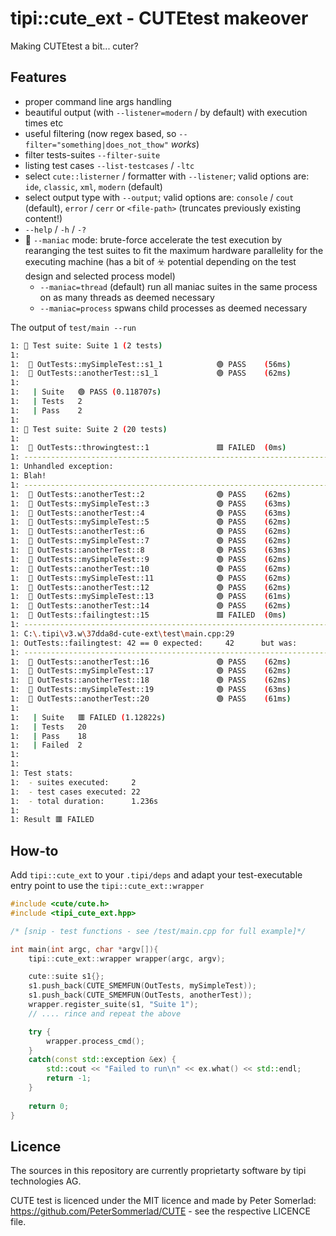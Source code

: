 tipi::cute_ext - CUTEtest makeover
==================================

Making CUTEtest a bit... cuter?

Features
--------

- proper command line args handling
- beautiful output (with `--listener=modern` / by default) with execution times etc
- useful filtering (now regex based, so `--filter="something|does_not_thow"` *works*) 
- filter tests-suites `--filter-suite`
- listing test cases `--list-testcases` / `-ltc`
- select `cute::listerner` / formatter with `--listener`; valid options are: `ide`, `classic`, `xml`, `modern` (default)
- select output type with `--output`; valid options are: `console` / `cout` (default), `error` / `cerr` or `<file-path>` (truncates previously existing content!)
- `--help` / `-h` / `-?`
- 🚀 `--maniac` mode: brute-force accelerate the test execution by rearanging the test suites to fit the maximum hardware parallelity for the executing machine (has a bit of ☣️ potential depending on the test design and selected process model)
    - `--maniac=thread` (default) run all maniac suites in the same process on as many threads as deemed necessary
    - `--maniac=process` spwans child processes as deemed necessary

The output of `test/main --run`

```bash
1: 🧫 Test suite: Suite 1 (2 tests)
1:
1:  🧪 OutTests::mySimpleTest::s1_1            🟢 PASS    (56ms)
1:  🧪 OutTests::anotherTest::s1_1             🟢 PASS    (62ms)
1:
1:   | Suite   🟢 PASS (0.118707s)
1:   | Tests   2
1:   | Pass    2
1:
1: 🧫 Test suite: Suite 2 (20 tests)
1:
1:  🧪 OutTests::throwingtest::1               🟥 FAILED  (0ms)
1: -------------------------------------------------------------------------------
1: Unhandled exception:
1: Blah!
1: -------------------------------------------------------------------------------
1:  🧪 OutTests::anotherTest::2                🟢 PASS    (62ms)
1:  🧪 OutTests::mySimpleTest::3               🟢 PASS    (63ms)
1:  🧪 OutTests::anotherTest::4                🟢 PASS    (63ms)
1:  🧪 OutTests::mySimpleTest::5               🟢 PASS    (62ms)
1:  🧪 OutTests::anotherTest::6                🟢 PASS    (62ms)
1:  🧪 OutTests::mySimpleTest::7               🟢 PASS    (62ms)
1:  🧪 OutTests::anotherTest::8                🟢 PASS    (63ms)
1:  🧪 OutTests::mySimpleTest::9               🟢 PASS    (62ms)
1:  🧪 OutTests::anotherTest::10               🟢 PASS    (62ms)
1:  🧪 OutTests::mySimpleTest::11              🟢 PASS    (62ms)
1:  🧪 OutTests::anotherTest::12               🟢 PASS    (62ms)
1:  🧪 OutTests::mySimpleTest::13              🟢 PASS    (61ms)
1:  🧪 OutTests::anotherTest::14               🟢 PASS    (62ms)
1:  🧪 OutTests::failingtest::15               🟥 FAILED  (0ms)
1: -------------------------------------------------------------------------------
1: C:\.tipi\v3.w\37dda8d-cute-ext\test\main.cpp:29
1: OutTests::failingtest: 42 == 0 expected:     42      but was:        0
1: -------------------------------------------------------------------------------
1:  🧪 OutTests::anotherTest::16               🟢 PASS    (62ms)
1:  🧪 OutTests::mySimpleTest::17              🟢 PASS    (62ms)
1:  🧪 OutTests::anotherTest::18               🟢 PASS    (62ms)
1:  🧪 OutTests::mySimpleTest::19              🟢 PASS    (63ms)
1:  🧪 OutTests::anotherTest::20               🟢 PASS    (61ms)
1:
1:   | Suite   🟥 FAILED (1.12822s)
1:   | Tests   20
1:   | Pass    18
1:   | Failed  2
1:
1:
1: Test stats:
1:  - suites executed:     2
1:  - test cases executed: 22
1:  - total duration:      1.236s
1:
1: Result 🟥 FAILED
```

How-to
------

Add `tipi::cute_ext` to your `.tipi/deps` and adapt your test-executable entry point to use the `tipi::cute_ext::wrapper`

```cpp
#include <cute/cute.h>
#include <tipi_cute_ext.hpp>

/* [snip - test functions - see /test/main.cpp for full example]*/

int main(int argc, char *argv[]){
	tipi::cute_ext::wrapper wrapper(argc, argv);

    cute::suite s1{};
    s1.push_back(CUTE_SMEMFUN(OutTests, mySimpleTest));
    s1.push_back(CUTE_SMEMFUN(OutTests, anotherTest));
    wrapper.register_suite(s1, "Suite 1");
    // .... rince and repeat the above

    try {
        wrapper.process_cmd();
    }
    catch(const std::exception &ex) {
        std::cout << "Failed to run\n" << ex.what() << std::endl;
        return -1;
    }
    
    return 0;
}
```

Licence
-------

The sources in this repository are currently proprietarty software by tipi technologies AG.

CUTE test is licenced under the MIT licence and made by Peter Somerlad: https://github.com/PeterSommerlad/CUTE - see the respective LICENCE file.


